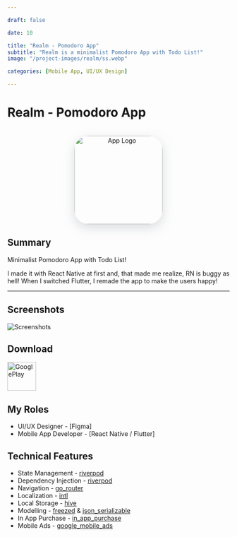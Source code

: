 ```yaml
---

draft: false

date: 10

title: "Realm - Pomodoro App"
subtitle: "Realm is a minimalist Pomodoro App with Todo List!"
image: "/project-images/realm/ss.webp"

categories: [Mobile App, UI/UX Design]

---
```


# Realm - Pomodoro App

<br>

<center >
  <img  src="/project-images/realm/logo.webp" alt="App Logo"
    style="height:200px; width:200px; border-radius:32px; box-shadow: rgba(149, 157, 165, 0.35) 0px 8px 24px;"
  />
</center>

## Summary 

Minimalist Pomodoro App with Todo List!

I made it with React Native at first and, that made me realize, RN is buggy as hell! When I switched Flutter, I remade the app to make the users happy!

---

## Screenshots
![Screenshots](/project-images/realm/ss.webp)

## Download

<a href="https://play.google.com/store/apps/details?id=com.realmpomodoroapp">
  <img src="/images/googleplay.webp" alt="GooglePlay" height="65px"/>
</a>


## My Roles
- UI/UX Designer - [Figma]
- Mobile App Developer - [React Native / Flutter]

## Technical Features
- State Management - [riverpod](https://pub.dev/packages/riverpod)
- Dependency Injection - [riverpod](https://pub.dev/packages/riverpod)
- Navigation - [go_router](https://pub.dev/packages/go_router)
- Localization - [intl](https://pub.dev/packages/intl)
- Local Storage - [hive](https://pub.dev/packages/hive)
- Modelling - [freezed](https://pub.dev/packages/freezed) & [json_serializable](https://pub.dev/packages/json_serializable)
- In App Purchase - [in_app_purchase](https://pub.dev/packages/in_app_purchase)
- Mobile Ads - [google_mobile_ads](https://pub.dev/packages/google_mobile_ads)
